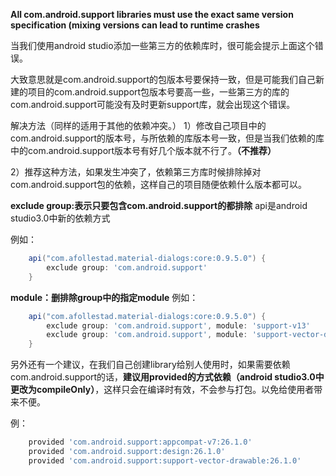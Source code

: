 **All com.android.support libraries must use the exact same version specification (mixing versions can lead to runtime crashes**

当我们使用android studio添加一些第三方的依赖库时，很可能会提示上面这个错误。

大致意思就是com.android.support的包版本号要保持一致，但是可能我们自己新建的项目的com.android.support包版本号要高一些，一些第三方的库的com.android.support可能没有及时更新support库，就会出现这个错误。

解决方法（同样的适用于其他的依赖冲突。） 
1）修改自己项目中的com.android.support的版本号，与所依赖的库版本号一致，但是当我们依赖的库中的com.android.support版本号有好几个版本就不行了。**（不推荐）**

2）推荐这种方法，如果发生冲突了，依赖第三方库时候排除掉对com.android.support包的依赖，这样自己的项目随便依赖什么版本都可以。

**exclude group:表示只要包含com.android.support的都排除** 
api是android studio3.0中新的依赖方式

例如：

```gradle
    api("com.afollestad.material-dialogs:core:0.9.5.0") {
        exclude group: 'com.android.support'
    }
```

**module：删排除group中的指定module** 
例如：

```gradle
    api("com.afollestad.material-dialogs:core:0.9.5.0") {
        exclude group: 'com.android.support', module: 'support-v13'
        exclude group: 'com.android.support', module: 'support-vector-drawable'
    }
```

另外还有一个建议，在我们自己创建library给别人使用时，如果需要依赖com.android.support的话，**建议用provided的方式依赖（android studio3.0中更改为compileOnly）**，这样只会在编译时有效，不会参与打包。以免给使用者带来不便。

例：

```gradle
    provided 'com.android.support:appcompat-v7:26.1.0'
    provided 'com.android.support:design:26.1.0'
    provided 'com.android.support:support-vector-drawable:26.1.0'
```
